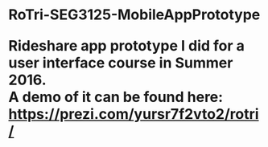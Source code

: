 <h1> RoTri-SEG3125-MobileAppPrototype


Rideshare app prototype I did for a user interface course in Summer 2016. 
<br>A demo of it can be found here: https://prezi.com/yursr7f2vto2/rotri/

